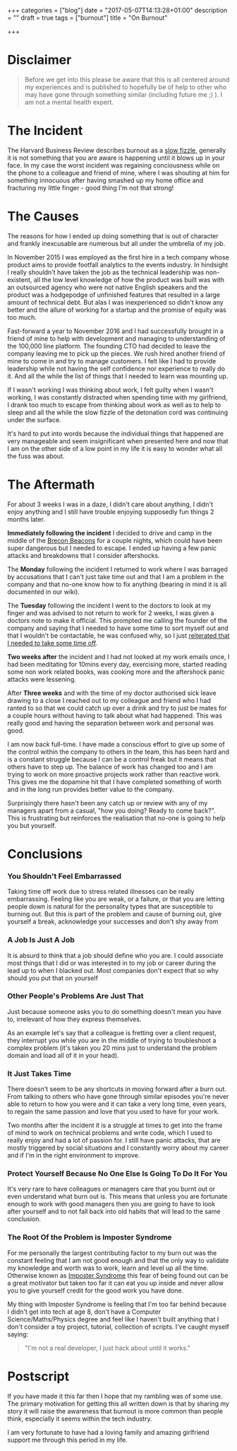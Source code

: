 +++
categories = ["blog"]
date = "2017-05-07T14:13:28+01:00"
description = ""
draft = true
tags = ["burnout"]
title = "On Burnout"

+++

# Disclaimer
> Before we get into this please be aware that this is all centered around my experiences and is published to hopefully be of help to other who may have gone through something similar (including future me ;) ). I am not a mental health expert.

# The Incident
The Harvard Business Review describes burnout as a [slow fizzle](https://hbr.org/1996/07/when-executives-burn-out), generally it is not something that you are aware is happening until it blows up in your face. In my case the worst incident was regaining conciousness while on the phone to a colleague and friend of mine, where I was shouting at him for something innocuous after having smashed up my home office and fracturing my little finger - good thing I'm not that strong!

# The Causes
The reasons for how I ended up doing something that is out of character and frankly inexcusable are numerous but all under the umbrella of my job.

In November 2015 I was employed as the first hire in a tech company whose product aims to provide footfall analytics to the events industry. In hindsight I really shouldn't have taken the job as the technical leadership was non-existent, all the low level knowledge of how the product was built was with an outsourced agency who were not native English speakers and the product was a hodgepodge of unfinished features that resulted in a large amount of technical debt. But alas I was inexperienced so didn't know any better and the allure of working for a startup and the promise of equity was too much. 

Fast-forward a year to November 2016 and I had successfully brought in a friend of mine to help with development and managing to understanding of the 100,000 line platform. The founding CTO had decided to leave the company leaving me to pick up the pieces. We rush hired another friend of mine to come in and try to manage customers. I felt like I had to provide leadership while not having the self confidence nor experience to really do it. And all the while the list of things that I needed to learn was mounting up. 

If I wasn't working I was thinking about work, I felt guilty when I wasn't working, I was constantly distracted when spending time with my girlfriend, I drank too much to escape from thinking about work as well as to help to sleep and all the while the slow fizzle of the detonation cord was continuing under the surface.

It's hard to put into words because the individual things that happened are very manageable and seem insignificant when presented here and now that I am on the other side of a low point in my life it is easy to wonder what all the fuss was about.

# The Aftermath
For about 3 weeks I was in a daze, I didn't care about anything, I didn't enjoy anything and I still have trouble enjoying supposedly fun things 2 months later.

**Immediately following the incident** I decided to drive and camp in the middle of the [Brecon Beacons](https://en.wikipedia.org/wiki/Brecon_Beacons) for a couple nights, which could have been super dangerous but I needed to escape. I ended up having a few panic attacks and breakdowns that I consider aftershocks.

The **Monday** following the incident I returned to work where I was barraged by accusations that I can't just take time out and that I am a problem in the company and that no-one know how to fix anything (bearing in mind it is all documented in our wiki).

The **Tuesday** following the incident I went to the doctors to look at my finger and was advised to not return to work for 2 weeks, I was given a doctors note to make it official. This prompted me calling the founder of the company and saying that I needed to have some time to sort myself out and that I wouldn't be contactable, he was confused why, so I just [reiterated that I needed to take some time off](blog/on-burnout/#other-people-s-problems-are-just-that-other-people-s). 

**Two weeks after** the incident and I had not looked at my work emails once, I had been meditating for 10mins every day, exercising more, started reading some non work related books, was cooking more and the aftershock panic attacks were lessening.

After **Three weeks** and with the time of my doctor authorised sick leave drawing to a close I reached out to my colleague and friend who I had ranted to so that we could catch up over a drink and try to just be mates for a couple hours without having to talk about what had happened. This was really good and having the separation between work and personal was good.

I am now back full-time. I have made a conscious effort to give up some of the control within the company to others in the team, this has been hard and is a constant struggle because I can be a control freak but it means that others have to step up. The balance of work has changed too and I am trying to work on more proactive projects work rather than reactive work. This gives me the dopamine hit that I have completed something of worth and in the long run provides better value to the company.

Surprisingly there hasn't been any catch up or review with any of my managers apart from a casual, "how you doing? Ready to come back?". This is frustrating but reinforces the realisation that no-one is going to help you but yourself.

# Conclusions

### You Shouldn't Feel Embarrassed
Taking time off work due to stress related illnesses can be really embarrassing. Feeling like you are weak, or a failure, or that you are letting people down is natural for the personality types that are susceptible to burning out. But this is part of the problem and cause of burning out, give yourself a break, acknowledge your successes and don't shy away from

### A Job Is Just A Job
It is absurd to think that a job should define who you are. I could associate most things that I did or was interested in to my job or career during the lead up to when I blacked out. Most companies don't expect that so why should you put that on yourself

### Other People's Problems Are Just That
Just because someone asks you to do something doesn't mean you have to, irrelevant of how they express themselves. 

As an example let's say that a colleague is fretting over a client request, they interrupt you while you are in the middle of trying to troubleshoot a complex problem (it's taken you 20 mins just to understand the problem domain and load all of it in your head).

### It Just Takes Time
There doesn't seem to be any shortcuts in moving forward after a burn out. From talking to others who have gone through similar episodes you're never able to return to how you were and it can take a very long time, even years, to regain the same passion and love that you used to have for your work.

Two months after the incident it is a struggle at times to get into the frame of mind to work on technical problems and write code, which I used to really enjoy and had a lot of passion for. I still have panic attacks, that are mostly triggered by social situations and I constantly worry about my career and if I'm in the right environment to improve.

### Protect Yourself Because No One Else Is Going To Do It For You
It's very rare to have colleagues or managers care that you burnt out or even understand what burn out is. This means that unless you are fortunate enough to work with good managers then you are going to have to look after yourself and to not fall back into old habits that will lead to the same conclusion.

### The Root Of the Problem is Imposter Syndrome
For me personally the largest contributing factor to my burn out was the constant feeling that I am not good enough and that the only way to validate my knowledge and worth was to work, learn and level up all the time. Otherwise known as [Imposter Syndrome](https://en.wikipedia.org/wiki/Impostor_syndrome) this fear of being found out can be a great motivator but taken too far it can eat you up inside and never allow you to give yourself credit for the good work you have done.

My thing with Imposter Syndrome is feeling that I'm too far behind because I didn't get into tech at age 8, don't have a Computer Science/Maths/Physics degree and feel like I haven't built anything that I don't consider a toy project, tutorial, collection of scripts. I've caught myself saying:

> "I'm not a real developer, I just hack about until it works."

# Postscript
If you have made it this far then I hope that my rambling was of some use. The primary motivation for getting this all written down is that by sharing my story it will raise the awareness that burnout is more common than people think, especially it seems within the tech industry.

I am very fortunate to have had a loving family and amazing girlfriend support me through this period in my life.
